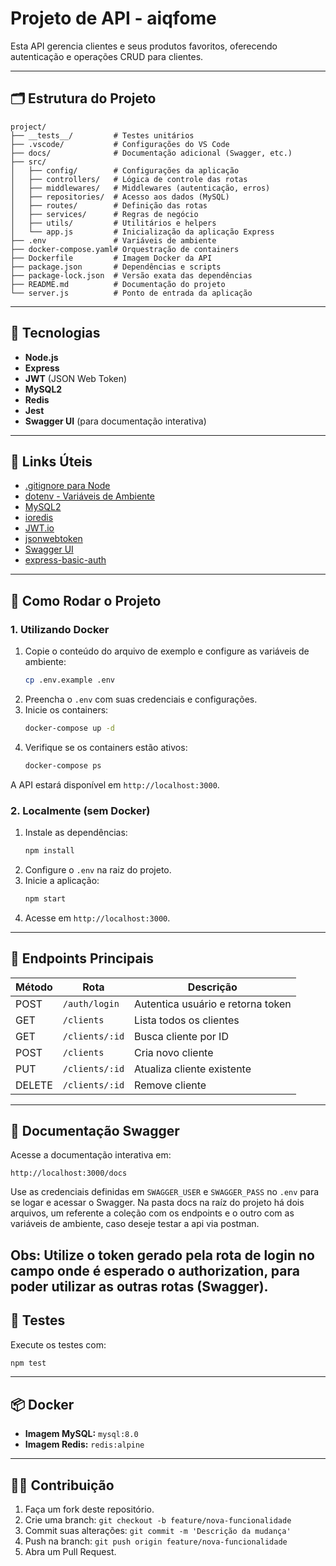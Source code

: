 # Projeto de API - aiqfome

Esta API gerencia clientes e seus produtos favoritos, oferecendo autenticação e operações CRUD para clientes.

---

## 🗂️ Estrutura do Projeto

```
project/
├── __tests__/         # Testes unitários
├── .vscode/           # Configurações do VS Code
├── docs/              # Documentação adicional (Swagger, etc.)
├── src/
│   ├── config/        # Configurações da aplicação
│   ├── controllers/   # Lógica de controle das rotas
│   ├── middlewares/   # Middlewares (autenticação, erros)
│   ├── repositories/  # Acesso aos dados (MySQL)
│   ├── routes/        # Definição das rotas
│   ├── services/      # Regras de negócio
│   ├── utils/         # Utilitários e helpers
│   └── app.js         # Inicialização da aplicação Express
├── .env               # Variáveis de ambiente
├── docker-compose.yaml# Orquestração de containers
├── Dockerfile         # Imagem Docker da API
├── package.json       # Dependências e scripts
├── package-lock.json  # Versão exata das dependências
├── README.md          # Documentação do projeto
└── server.js          # Ponto de entrada da aplicação
```

---

## 🚀 Tecnologias

- **Node.js**
- **Express**
- **JWT** (JSON Web Token)
- **MySQL2**
- **Redis**
- **Jest**
- **Swagger UI** (para documentação interativa)

---

## 🔗 Links Úteis

- [.gitignore para Node](https://github.com/github/gitignore/blob/main/Node.gitignore)  
- [dotenv - Variáveis de Ambiente](https://www.npmjs.com/package/dotenv)  
- [MySQL2](https://www.npmjs.com/package/mysql2)  
- [ioredis](https://www.npmjs.com/package/ioredis)  
- [JWT.io](https://jwt.io/introduction)  
- [jsonwebtoken](https://www.npmjs.com/package/jsonwebtoken)  
- [Swagger UI](https://www.npmjs.com/package/swagger-ui)  
- [express-basic-auth](https://www.npmjs.com/package/express-basic-auth)  

---

## 🏁 Como Rodar o Projeto

### 1. Utilizando Docker

1. Copie o conteúdo do arquivo de exemplo e configure as variáveis de ambiente:  
   ```bash
   cp .env.example .env
   ```
2. Preencha o `.env` com suas credenciais e configurações.
3. Inicie os containers:  
   ```bash
   docker-compose up -d
   ```
4. Verifique se os containers estão ativos:  
   ```bash
   docker-compose ps
   ```

A API estará disponível em `http://localhost:3000`.

### 2. Localmente (sem Docker)

1. Instale as dependências:  
   ```bash
   npm install
   ```
2. Configure o `.env` na raiz do projeto.
3. Inicie a aplicação:  
   ```bash
   npm start
   ```
4. Acesse em `http://localhost:3000`.

---

## 📜 Endpoints Principais

| Método | Rota                           | Descrição                           |
| ------ | ------------------------------ | ----------------------------------- |
| POST   | `/auth/login`                  | Autentica usuário e retorna token   |
| GET    | `/clients`                     | Lista todos os clientes             |
| GET    | `/clients/:id`                 | Busca cliente por ID                |
| POST   | `/clients`                     | Cria novo cliente                   |
| PUT    | `/clients/:id`                 | Atualiza cliente existente          |
| DELETE | `/clients/:id`                 | Remove cliente                      |

---

## 📄 Documentação Swagger

Acesse a documentação interativa em:

```
http://localhost:3000/docs
```

Use as credenciais definidas em `SWAGGER_USER` e `SWAGGER_PASS` no `.env` para se logar e acessar o Swagger.
Na pasta docs na raíz do projeto há dois arquivos, um referente a coleção com os endpoints e o outro com as variáveis de ambiente, caso deseje testar a api via postman.

Obs: Utilize o token gerado pela rota de login no campo onde é esperado o authorization, para poder utilizar as outras rotas (Swagger).
---

## 🧪 Testes

Execute os testes com:

```bash
npm test
```

---

## 📦 Docker

- **Imagem MySQL:** `mysql:8.0`
- **Imagem Redis:** `redis:alpine`

---

## 👨‍💻 Contribuição

1. Faça um fork deste repositório.  
2. Crie uma branch: `git checkout -b feature/nova-funcionalidade`  
3. Commit suas alterações: `git commit -m 'Descrição da mudança'`  
4. Push na branch: `git push origin feature/nova-funcionalidade`  
5. Abra um Pull Request.